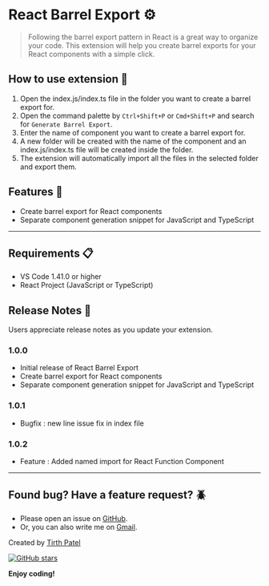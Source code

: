 # React Barrel Export ⚙️

> Following the barrel export pattern in React is a great way to organize your code. This extension will help you create barrel exports for your React components with a simple click.

## How to use extension 🤔

1. Open the index.js/index.ts file in the folder you want to create a barrel export for.
2. Open the command palette by `Ctrl+Shift+P` or `Cmd+Shift+P` and search for `Generate Barrel Export`.
3. Enter the name of component you want to create a barrel export for.
4. A new folder will be created with the name of the component and an index.js/index.ts file will be created inside the folder.
5. The extension will automatically import all the files in the selected folder and export them.

## Features 🚀

- Create barrel export for React components
- Separate component generation snippet for JavaScript and TypeScript

---

<!-- > Tip: Many popular extensions utilize animations. This is an excellent way to show off your extension! We recommend short, focused animations that are easy to follow. -->

## Requirements 📋

- VS Code 1.41.0 or higher
- React Project (JavaScript or TypeScript)

<!-- ## Known Issues 🐛

Calling out known issues can help limit users opening duplicate issues against your extension. -->

## Release Notes 📝

Users appreciate release notes as you update your extension.

### 1.0.0

- Initial release of React Barrel Export
- Create barrel export for React components
- Separate component generation snippet for JavaScript and TypeScript

### 1.0.1

- Bugfix : new line issue fix in index file

### 1.0.2

- Feature : Added named import for React Function Component

---

## Found bug? Have a feature request? 🪲

- Please open an issue on [GitHub](https://github.com/tirth-2001/react-barrel-exports-vscode-extension).
- Or, you can also write me on [Gmail](mailto:tirthgpatel.27@gmail.com).

Created by [Tirth Patel](https://github.com/tirth-2001)

[![GitHub stars](https://img.shields.io/github/stars/tirth-2001/react-barrel-exports-vscode-extension?style=social)](https://github.com/tirth-2001/react-barrel-exports-vscode-extension)

**Enjoy coding!**
